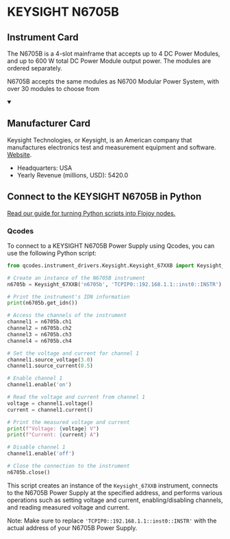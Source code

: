 
# KEYSIGHT N6705B

## Instrument Card

The N6705B is a 4-slot mainframe that accepts up to 4 DC Power Modules, and up to 600 W total DC Power Module output power. The modules are ordered separately. 

N6705B accepts the same modules as N6700 Modular Power System, with over 30 modules to choose from

<details open>
<summary><h2>Manufacturer Card</h2></summary>
Keysight Technologies, or Keysight, is an American company that manufactures electronics test and measurement equipment and software. <a href=https://www.keysight.com/us/en/home.html>Website</a>.

<ul>
  <li>Headquarters: USA</li>
  <li>Yearly Revenue (millions, USD): 5420.0</li>
</ul>
</details>

## Connect to the KEYSIGHT N6705B in Python

[Read our guide for turning Python scripts into Flojoy nodes.](https://docs.flojoy.ai/custom-nodes/creating-custom-node/)


### Qcodes

To connect to a KEYSIGHT N6705B Power Supply using Qcodes, you can use the following Python script:

```python
from qcodes.instrument_drivers.Keysight.Keysight_67XXB import Keysight_67XXB

# Create an instance of the N6705B instrument
n6705b = Keysight_67XXB('n6705b', 'TCPIP0::192.168.1.1::inst0::INSTR')

# Print the instrument's IDN information
print(n6705b.get_idn())

# Access the channels of the instrument
channel1 = n6705b.ch1
channel2 = n6705b.ch2
channel3 = n6705b.ch3
channel4 = n6705b.ch4

# Set the voltage and current for channel 1
channel1.source_voltage(3.0)
channel1.source_current(0.5)

# Enable channel 1
channel1.enable('on')

# Read the voltage and current from channel 1
voltage = channel1.voltage()
current = channel1.current()

# Print the measured voltage and current
print(f"Voltage: {voltage} V")
print(f"Current: {current} A")

# Disable channel 1
channel1.enable('off')

# Close the connection to the instrument
n6705b.close()
```

This script creates an instance of the `Keysight_67XXB` instrument, connects to the N6705B Power Supply at the specified address, and performs various operations such as setting voltage and current, enabling/disabling channels, and reading measured voltage and current.

Note: Make sure to replace `'TCPIP0::192.168.1.1::inst0::INSTR'` with the actual address of your N6705B Power Supply.

